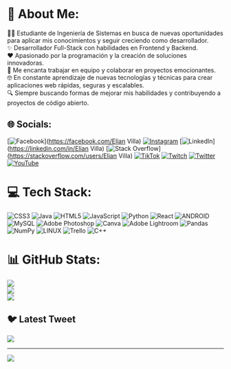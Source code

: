 # 💫 About Me:
🧑‍💻 Estudiante de Ingeniería de Sistemas en busca de nuevas oportunidades para aplicar mis conocimientos y seguir creciendo como desarrollador.<br>✨ Desarrollador Full-Stack con habilidades en Frontend y Backend.<br>❤️ Apasionado por la programación y la creación de soluciones innovadoras.<br>🤝 Me encanta trabajar en equipo y colaborar en proyectos emocionantes.<br>🤓 En constante aprendizaje de nuevas tecnologías y técnicas para crear aplicaciones web rápidas, seguras y escalables.<br>🔍 Siempre buscando formas de mejorar mis habilidades y contribuyendo a proyectos de código abierto.


## 🌐 Socials:
[![Facebook](https://img.shields.io/badge/Facebook-%231877F2.svg?logo=Facebook&logoColor=white)](https://facebook.com/Elian Villa) [![Instagram](https://img.shields.io/badge/Instagram-%23E4405F.svg?logo=Instagram&logoColor=white)](https://instagram.com/villaelian) [![LinkedIn](https://img.shields.io/badge/LinkedIn-%230077B5.svg?logo=linkedin&logoColor=white)](https://linkedin.com/in/Elian Villa) [![Stack Overflow](https://img.shields.io/badge/-Stackoverflow-FE7A16?logo=stack-overflow&logoColor=white)](https://stackoverflow.com/users/Elian Villa) [![TikTok](https://img.shields.io/badge/TikTok-%23000000.svg?logo=TikTok&logoColor=white)](https://tiktok.com/@@glawpy21) [![Twitch](https://img.shields.io/badge/Twitch-%239146FF.svg?logo=Twitch&logoColor=white)](https://twitch.tv/Glawpy21) [![Twitter](https://img.shields.io/badge/Twitter-%231DA1F2.svg?logo=Twitter&logoColor=white)](https://twitter.com/@elian_villa) [![YouTube](https://img.shields.io/badge/YouTube-%23FF0000.svg?logo=YouTube&logoColor=white)](https://youtube.com/@@glawpy2161) 

# 💻 Tech Stack:
![CSS3](https://img.shields.io/badge/css3-%231572B6.svg?style=for-the-badge&logo=css3&logoColor=white) ![Java](https://img.shields.io/badge/java-%23ED8B00.svg?style=for-the-badge&logo=java&logoColor=white) ![HTML5](https://img.shields.io/badge/html5-%23E34F26.svg?style=for-the-badge&logo=html5&logoColor=white) ![JavaScript](https://img.shields.io/badge/javascript-%23323330.svg?style=for-the-badge&logo=javascript&logoColor=%23F7DF1E) ![Python](https://img.shields.io/badge/python-3670A0?style=for-the-badge&logo=python&logoColor=ffdd54) ![React](https://img.shields.io/badge/react-%2320232a.svg?style=for-the-badge&logo=react&logoColor=%2361DAFB) ![ANDROID](https://img.shields.io/badge/android-%2320232a.svg?style=for-the-badge&logo=android&logoColor=%a4c639) ![MySQL](https://img.shields.io/badge/mysql-%2300f.svg?style=for-the-badge&logo=mysql&logoColor=white) ![Adobe Photoshop](https://img.shields.io/badge/adobephotoshop-%2331A8FF.svg?style=for-the-badge&logo=adobephotoshop&logoColor=white) ![Canva](https://img.shields.io/badge/Canva-%2300C4CC.svg?style=for-the-badge&logo=Canva&logoColor=white) ![Adobe Lightroom](https://img.shields.io/badge/Adobe%20Lightroom-31A8FF.svg?style=for-the-badge&logo=Adobe%20Lightroom&logoColor=white) ![Pandas](https://img.shields.io/badge/pandas-%23150458.svg?style=for-the-badge&logo=pandas&logoColor=white) ![NumPy](https://img.shields.io/badge/numpy-%23013243.svg?style=for-the-badge&logo=numpy&logoColor=white) ![LINUX](https://img.shields.io/badge/Linux-FCC624?style=for-the-badge&logo=linux&logoColor=black) ![Trello](https://img.shields.io/badge/Trello-%23026AA7.svg?style=for-the-badge&logo=Trello&logoColor=white) ![C++](https://img.shields.io/badge/c++-%2300599C.svg?style=for-the-badge&logo=c%2B%2B&logoColor=white)
# 📊 GitHub Stats:
![](https://github-readme-stats.vercel.app/api?username=ElianVilla&theme=synthwave&hide_border=false&include_all_commits=false&count_private=false)<br/>
![](https://github-readme-streak-stats.herokuapp.com/?user=ElianVilla&theme=synthwave&hide_border=false)<br/>
![](https://github-readme-stats.vercel.app/api/top-langs/?username=ElianVilla&theme=synthwave&hide_border=false&include_all_commits=false&count_private=false&layout=compact)

## 🐦 Latest Tweet
[![](https://gtce.itsvg.in/api?username=@elian_villa)](https://github.com/VishwaGauravIn/github-twitter-card-embed)

---
[![](https://visitcount.itsvg.in/api?id=ElianVilla&icon=0&color=0)](https://visitcount.itsvg.in)

<!-- Proudly created with GPRM ( https://gprm.itsvg.in ) -->
